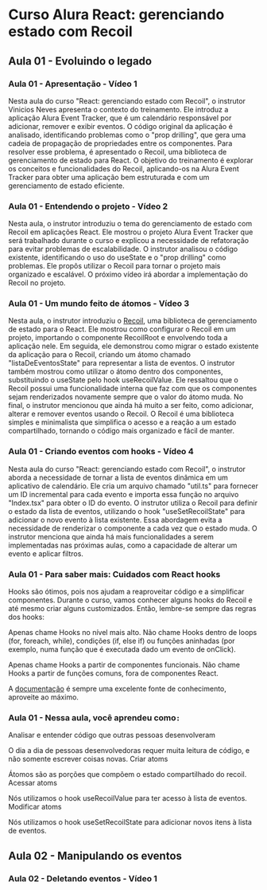 # Curso Alura React: gerenciando estado com Recoil

## Aula 01 - Evoluindo o legado

### Aula 01 - Apresentação - Vídeo 1

Nesta aula do curso "React: gerenciando estado com Recoil", o instrutor Vinicios Neves apresenta o contexto do treinamento. Ele introduz a aplicação Alura Event Tracker, que é um calendário responsável por adicionar, remover e exibir eventos. O código original da aplicação é analisado, identificando problemas como o "prop drilling", que gera uma cadeia de propagação de propriedades entre os componentes. Para resolver esse problema, é apresentado o Recoil, uma biblioteca de gerenciamento de estado para React. O objetivo do treinamento é explorar os conceitos e funcionalidades do Recoil, aplicando-os na Alura Event Tracker para obter uma aplicação bem estruturada e com um gerenciamento de estado eficiente.

### Aula 01 - Entendendo o projeto - Vídeo 2

Nesta aula, o instrutor introduziu o tema do gerenciamento de estado com Recoil em aplicações React. Ele mostrou o projeto Alura Event Tracker que será trabalhado durante o curso e explicou a necessidade de refatoração para evitar problemas de escalabilidade. O instrutor analisou o código existente, identificando o uso do useState e o "prop drilling" como problemas. Ele propôs utilizar o Recoil para tornar o projeto mais organizado e escalável. O próximo vídeo irá abordar a implementação do Recoil no projeto.

### Aula 01 - Um mundo feito de átomos - Vídeo 3

Nesta aula, o instrutor introduziu o [Recoil](https://recoiljs.org/), uma biblioteca de gerenciamento de estado para o React. Ele mostrou como configurar o Recoil em um projeto, importando o componente RecoilRoot e envolvendo toda a aplicação nele. Em seguida, ele demonstrou como migrar o estado existente da aplicação para o Recoil, criando um átomo chamado "listaDeEventosState" para representar a lista de eventos. O instrutor também mostrou como utilizar o átomo dentro dos componentes, substituindo o useState pelo hook useRecoilValue. Ele ressaltou que o Recoil possui uma funcionalidade interna que faz com que os componentes sejam renderizados novamente sempre que o valor do átomo muda. No final, o instrutor mencionou que ainda há muito a ser feito, como adicionar, alterar e remover eventos usando o Recoil. O Recoil é uma biblioteca simples e minimalista que simplifica o acesso e a reação a um estado compartilhado, tornando o código mais organizado e fácil de manter.

### Aula 01 - Criando eventos com hooks - Vídeo 4

Nesta aula do curso "React: gerenciando estado com Recoil", o instrutor aborda a necessidade de tornar a lista de eventos dinâmica em um aplicativo de calendário. Ele cria um arquivo chamado "util.ts" para fornecer um ID incremental para cada evento e importa essa função no arquivo "Index.tsx" para obter o ID do evento. O instrutor utiliza o Recoil para definir o estado da lista de eventos, utilizando o hook "useSetRecoilState" para adicionar o novo evento à lista existente. Essa abordagem evita a necessidade de renderizar o componente a cada vez que o estado muda. O instrutor menciona que ainda há mais funcionalidades a serem implementadas nas próximas aulas, como a capacidade de alterar um evento e aplicar filtros.

### Aula 01 - Para saber mais: Cuidados com React hooks

Hooks são ótimos, pois nos ajudam a reaproveitar código e a simplificar componentes. Durante o curso, vamos conhecer alguns hooks do Recoil e até mesmo criar alguns customizados. Então, lembre-se sempre das regras dos hooks:

Apenas chame Hooks no nível mais alto. Não chame Hooks dentro de loops (for, foreach, while), condições (if, else if) ou funções aninhadas (por exemplo, numa função que é executada dado um evento de onClick).

Apenas chame Hooks a partir de componentes funcionais. Não chame Hooks a partir de funções comuns, fora de componentes React.

A [documentação](https://pt-br.legacy.reactjs.org/docs/hooks-rules.html) é sempre uma excelente fonte de conhecimento, aproveite ao máximo.

### Aula 01 - Nessa aula, você aprendeu como`:`

Analisar e entender código que outras pessoas desenvolveram

O dia a dia de pessoas desenvolvedoras requer muita leitura de código, e não somente escrever coisas novas.
Criar atoms

Átomos são as porções que compõem o estado compartilhado do recoil.
Acessar atoms

Nós utilizamos o hook useRecoilValue para ter acesso à lista de eventos.
Modificar atoms

Nós utilizamos o hook useSetRecoilState para adicionar novos itens à lista de eventos.

## Aula 02 - Manipulando os eventos

### Aula 02 - Deletando eventos - Vídeo 1
